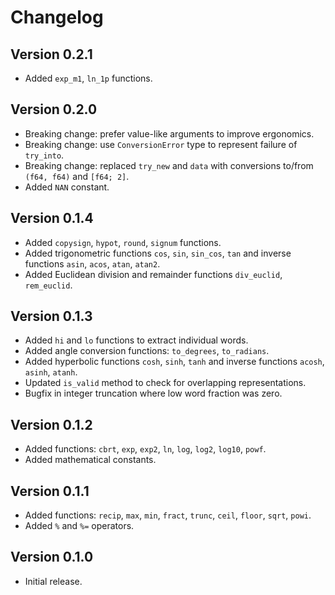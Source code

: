 # Changelog

## Version 0.2.1

* Added `exp_m1`, `ln_1p` functions.

## Version 0.2.0

* Breaking change: prefer value-like arguments to improve ergonomics.
* Breaking change: use `ConversionError` type to represent failure of
  `try_into`.
* Breaking change: replaced `try_new` and `data` with conversions to/from
  `(f64, f64)` and `[f64; 2]`.
* Added `NAN` constant.

## Version 0.1.4

* Added `copysign`, `hypot`, `round`, `signum` functions.
* Added trigonometric functions `cos`, `sin`, `sin_cos`, `tan` and inverse
  functions `asin`, `acos`, `atan`, `atan2`.
* Added Euclidean division and remainder functions `div_euclid`,
  `rem_euclid`.

## Version 0.1.3

* Added `hi` and `lo` functions to extract individual words.
* Added angle conversion functions: `to_degrees`, `to_radians`.
* Added hyperbolic functions `cosh`, `sinh`, `tanh` and inverse functions
  `acosh`, `asinh`, `atanh`.
* Updated `is_valid` method to check for overlapping representations.
* Bugfix in integer truncation where low word fraction was zero.

## Version 0.1.2

* Added functions: `cbrt`, `exp`, `exp2`, `ln`, `log`, `log2`, `log10`, `powf`.
* Added mathematical constants.

## Version 0.1.1

* Added functions: `recip`, `max`, `min`, `fract`, `trunc`, `ceil`, `floor`,
  `sqrt`, `powi`.
* Added `%` and `%=` operators.

## Version 0.1.0

* Initial release.
